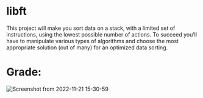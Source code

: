 # libft
This project will make you sort data on a stack, with a limited set of instructions, using the lowest possible number of actions. To succeed you’ll have to manipulate various types of algorithms and choose the most appropriate solution (out of many) for an optimized data sorting.

# Grade:
![Screenshot from 2022-11-21 15-30-59](https://user-images.githubusercontent.com/118270669/203094326-f2dc715b-7786-4e9d-bc59-04a11e024b27.png)
